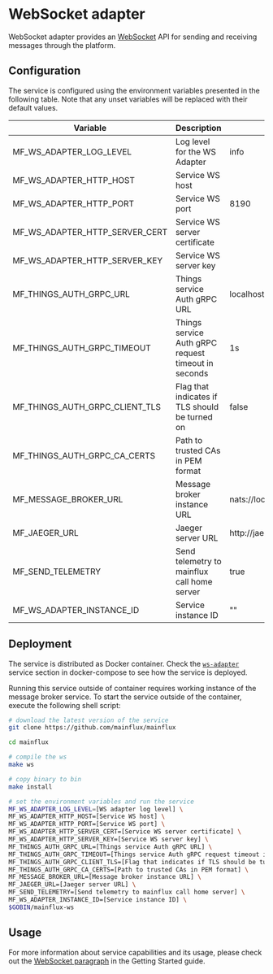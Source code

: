 # WebSocket adapter

WebSocket adapter provides an [WebSocket](https://en.wikipedia.org/wiki/WebSocket#:~:text=WebSocket%20is%20a%20computer%20communications,protocol%20is%20known%20as%20WebSockets.) API for sending and receiving messages through the platform.

## Configuration

The service is configured using the environment variables presented in the
following table. Note that any unset variables will be replaced with their
default values.

| Variable                       | Description                                         | Default                        |
| ------------------------------ | --------------------------------------------------- | ------------------------------ |
| MF_WS_ADAPTER_LOG_LEVEL        | Log level for the WS Adapter                        | info                           |
| MF_WS_ADAPTER_HTTP_HOST        | Service WS host                                     |                                |
| MF_WS_ADAPTER_HTTP_PORT        | Service WS port                                     | 8190                           |
| MF_WS_ADAPTER_HTTP_SERVER_CERT | Service WS server certificate                       |                                |
| MF_WS_ADAPTER_HTTP_SERVER_KEY  | Service WS server key                               |                                |
| MF_THINGS_AUTH_GRPC_URL        | Things service Auth gRPC URL                        | localhost:7000                 |
| MF_THINGS_AUTH_GRPC_TIMEOUT    | Things service Auth gRPC request timeout in seconds | 1s                             |
| MF_THINGS_AUTH_GRPC_CLIENT_TLS | Flag that indicates if TLS should be turned on      | false                          |
| MF_THINGS_AUTH_GRPC_CA_CERTS   | Path to trusted CAs in PEM format                   |                                |
| MF_MESSAGE_BROKER_URL          | Message broker instance URL                         | nats://localhost:4222          |
| MF_JAEGER_URL                  | Jaeger server URL                                   | http://jaeger:14268/api/traces |
| MF_SEND_TELEMETRY              | Send telemetry to mainflux call home server         | true                           |
| MF_WS_ADAPTER_INSTANCE_ID      | Service instance ID                                 | ""                             |

## Deployment

The service is distributed as Docker container. Check the [`ws-adapter`](https://github.com/mainflux/mainflux/blob/master/docker/docker-compose.yml#L350-L368) service section in docker-compose to see how the service is deployed.

Running this service outside of container requires working instance of the message broker service.
To start the service outside of the container, execute the following shell script:

```bash
# download the latest version of the service
git clone https://github.com/mainflux/mainflux

cd mainflux

# compile the ws
make ws

# copy binary to bin
make install

# set the environment variables and run the service
MF_WS_ADAPTER_LOG_LEVEL=[WS adapter log level] \
MF_WS_ADAPTER_HTTP_HOST=[Service WS host] \
MF_WS_ADAPTER_HTTP_PORT=[Service WS port] \
MF_WS_ADAPTER_HTTP_SERVER_CERT=[Service WS server certificate] \
MF_WS_ADAPTER_HTTP_SERVER_KEY=[Service WS server key] \
MF_THINGS_AUTH_GRPC_URL=[Things service Auth gRPC URL] \
MF_THINGS_AUTH_GRPC_TIMEOUT=[Things service Auth gRPC request timeout in seconds] \
MF_THINGS_AUTH_GRPC_CLIENT_TLS=[Flag that indicates if TLS should be turned on] \
MF_THINGS_AUTH_GRPC_CA_CERTS=[Path to trusted CAs in PEM format] \
MF_MESSAGE_BROKER_URL=[Message broker instance URL] \
MF_JAEGER_URL=[Jaeger server URL] \
MF_SEND_TELEMETRY=[Send telemetry to mainflux call home server] \
MF_WS_ADAPTER_INSTANCE_ID=[Service instance ID] \
$GOBIN/mainflux-ws
```

## Usage

For more information about service capabilities and its usage, please check out
the [WebSocket paragraph](https://mainflux.readthedocs.io/en/latest/messaging/#websocket) in the Getting Started guide.
